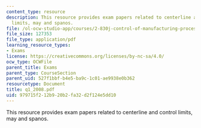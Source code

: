 ```yaml
---
content_type: resource
description: This resource provides exam papers related to centerline and control
  limits, may and spanos.
file: /ol-ocw-studio-app/courses/2-830j-control-of-manufacturing-processes-sma-6303-spring-2008/979715f212b920b2fa32d2f124e5dd10_q1_2008.pdf
file_size: 127353
file_type: application/pdf
learning_resource_types:
- Exams
license: https://creativecommons.org/licenses/by-nc-sa/4.0/
ocw_type: OCWFile
parent_title: Exams
parent_type: CourseSection
parent_uid: 527f1bbf-b4e5-ba9c-1c01-ae9938e0b362
resourcetype: Document
title: q1_2008.pdf
uid: 979715f2-12b9-20b2-fa32-d2f124e5dd10
---
```

This resource provides exam papers related to centerline and control limits, may and spanos.